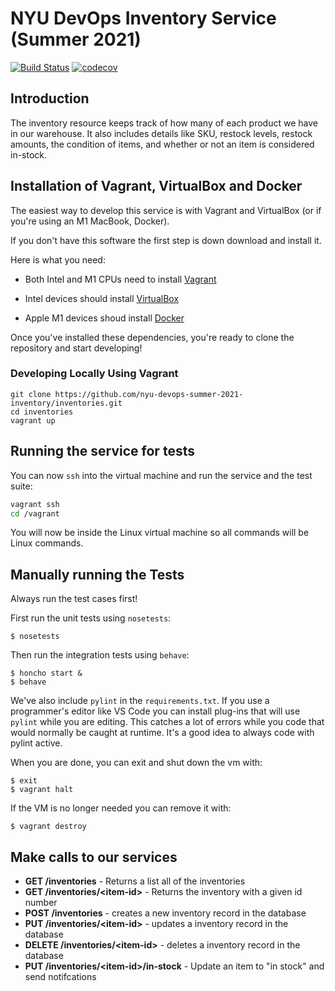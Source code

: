 # NYU DevOps Inventory Service (Summer 2021)
[![Build Status](https://travis-ci.com/nyu-devops-summer-2021-inventory/inventories.svg?branch=main)](https://travis-ci.com/nyu-devops-summer-2021-inventory/inventories)
[![codecov](https://codecov.io/gh/nyu-devops-summer-2021-inventory/inventories/branch/main/graph/badge.svg?token=OYHN2YOLX4)](https://codecov.io/gh/nyu-devops-summer-2021-inventory/inventories)

## Introduction

The inventory resource keeps track of how many of each product we have in our warehouse. It also includes details like SKU, restock levels, restock amounts, the condition of items, and whether or not an item is considered in-stock. 

## Installation of Vagrant, VirtualBox and Docker
The easiest way to develop this service is with Vagrant and VirtualBox (or if you're using an M1 MacBook, Docker). 

If you don't have this software the first step is down download and install it. 

Here is what you need:

- Both Intel and M1 CPUs need to install [Vagrant](https://www.vagrantup.com/)

- Intel devices should install [VirtualBox](https://www.virtualbox.org/)

- Apple M1 devices shoud install [Docker](https://docs.docker.com/docker-for-mac/apple-m1/)

Once you've installed these dependencies, you're ready to clone the repository and start developing!

### Developing Locally Using Vagrant

```shell
git clone https://github.com/nyu-devops-summer-2021-inventory/inventories.git
cd inventories
vagrant up
```

## Running the service for tests

You can now `ssh` into the virtual machine and run the service and the test suite:

```sh
vagrant ssh
cd /vagrant
```

You will now be inside the Linux virtual machine so all commands will be Linux commands.

## Manually running the Tests

Always run the test cases first!

First run the unit tests using `nosetests`:

```shell
$ nosetests
```

Then run the integration tests using `behave`:
```shell
$ honcho start &
$ behave
```

We've also include `pylint` in the `requirements.txt`. If you use a programmer's editor like VS Code you can install plug-ins that will use `pylint` while you are editing. This catches a lot of errors while you code that would normally be caught at runtime. It's a good idea to always code with pylint active.

When you are done, you can exit and shut down the vm with:

```shell
$ exit
$ vagrant halt
```

If the VM is no longer needed you can remove it with:

```shell
$ vagrant destroy
```

## Make calls to our services
- **GET /inventories** - Returns a list all of the inventories
- **GET /inventories/\<item-id>** - Returns the inventory with a given id number
- **POST /inventories** - creates a new inventory record in the database
- **PUT /inventories/\<item-id>** - updates a inventory record in the database
- **DELETE /inventories/\<item-id>** - deletes a inventory record in the database
- **PUT /inventories/\<item-id>/in-stock** - Update an item to "in stock" and send notifcations
